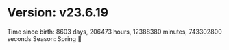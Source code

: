 # Version: v23.6.19
Time since birth: 8603 days, 206473 hours, 12388380 minutes, 743302800 seconds
Season: Spring 🌸
